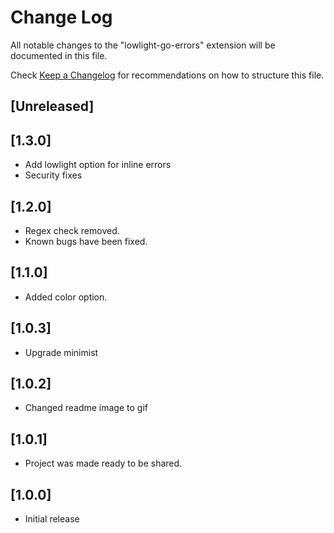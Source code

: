 # Change Log

All notable changes to the "lowlight-go-errors" extension will be documented in this file.

Check [Keep a Changelog](http://keepachangelog.com/) for recommendations on how to structure this file.

## [Unreleased]

## [1.3.0]
- Add lowlight option for inline errors
- Security fixes

## [1.2.0]
- Regex check removed. 
- Known bugs have been fixed.

## [1.1.0]
- Added color option.

## [1.0.3]
- Upgrade minimist

## [1.0.2]
- Changed readme image to gif

## [1.0.1]
- Project was made ready to be shared.

## [1.0.0]
- Initial release
